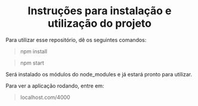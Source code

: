 <h1 align="center"> Instruções para instalação e utilização do projeto </h1>

Para utilizar esse repositório, dê os seguintes comandos:

<blockquote>npm install </blockquote>

<blockquote> npm start </blockquote>

Será instalado os módulos do node_modules e já estará pronto para utilizar.

Para ver a aplicação rodando, entre em: 

<blockquote> localhost.com/4000 </blockquote>
